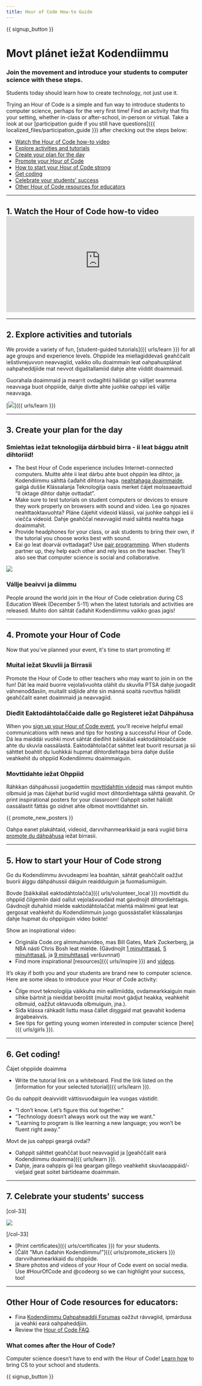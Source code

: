 ```yaml
---
title: Hour of Code How-to Guide
---
```


{{ signup_button }}

# Movt plánet iežat Kodendiimmu

### Join the movement and introduce your students to computer science with these steps.

Students today should learn how to create technology, not just use it.

Trying an Hour of Code is a simple and fun way to introduce students to computer science, perhaps for the very first time! Find an activity that fits your setting, whether in-class or after-school, in-person or virtual. Take a look at our [participation guide if you still have questions]({{ localized_files/participation_guide }}) after checking out the steps below:

- [Watch the Hour of Code how-to video](#how-to-video)
- [Explore activities and tutorials](#explore-activities)
- [Create your plan for the day](#create-your-plan)
- [Promote your Hour of Code](#promote-your-hour)
- [How to start your Hour of Code strong](#how-to-start)
- [Get coding](#code)
- [Celebrate your students' success](#celebrate)
- [Other Hour of Code resources for educators](#other-resources)

* * *

<a id="how-to-video"></a>

## 1. Watch the Hour of Code how-to video <iframe width="500" height="255" src="https://www.youtube-nocookie.com/embed/SrnvvWDm73k" frameborder="0" allowfullscreen></iframe> 

* * *

<a id="explore-activities"></a>

## 2. Explore activities and tutorials

We provide a variety of fun, [student-guided tutorials]({{ urls/learn }}) for all age groups and experience levels. Ohppiide lea miellagiddevaš geahččalit iešstivrejuvvon neavvagiid, vaikko ollu doaimmain leat oahpahusplánat oahpaheddjiide mat nevvot digaštallamiid dahje ahte viiddit doaimmaid.

Guorahala doaimmaid ja mearrit ovdagihtii háliidat go válljet seamma neavvaga buot ohppiide, dahje divtte ahte juohke oahppi ieš vállje neavvaga.

[![](/images/tutorials.png)]({{ urls/learn }})

* * *

<a id="create-your-plan"></a>

## 3. Create your plan for the day

### Smiehtas iežat teknologiija dárbbuid birra - ii leat bággu atnit dihtoriid!

- The best Hour of Code experience includes Internet-connected computers. Muitte ahte ii leat dárbu ahte buot ohppiin lea dihtor, ja Kodendiimmu sáhttá čađahit dihtora haga. [neahtahaga doaimmaide](/learn), galgá dušše Klássalanja Teknologiija oasis merket čájet molssaeavttuid “II oktage dihtor dahje ovttadat”.
- Make sure to test tutorials on student computers or devices to ensure they work properly on browsers with sound and video. Lea go njoazes neahttaoktavuohta? Pláne čájehit videoid klássii, vai juohke oahppi ieš ii viečča videoid. Dahje geahččal neavvagiid maid sáhttá neahta haga doaimmahit.
- Provide headphones for your class, or ask students to bring their own, if the tutorial you choose works best with sound.
- Eai go leat doarvái ovttadagat? Use [pair programming](https://www.youtube.com/watch?v=vgkahOzFH2Q). When students partner up, they help each other and rely less on the teacher. They’ll also see that computer science is social and collaborative.

<img src="/images/fit-600/group_ipad.jpg" />

### Vállje beaivvi ja diimmu

People around the world join in the Hour of Code celebration during CS Education Week (December 5-11) when the latest tutorials and activities are released. Muhto don sáhtát čađahit Kodendiimmu vaikko goas jagis!

* * *

<a id="promote-your-hour"></a>

## 4. Promote your Hour of Code

Now that you've planned your event, it's time to start promoting it!

### Muital iežat Skuvlii ja Birrasii

Promote the Hour of Code to other teachers who may want to join in on the fun! Dát lea maid buorre vejolašvuohta oláhit du skuvlla PTSA dahje juogadit váhnenođđasiin, muitalit sidjiide ahte sin mánná soaitá ruovttus háliidit geahččalit eanet doaimmaid ja neavvagiid.

### Dieđit Eaktodáhtolaččaide dalle go Registeret iežat Dáhpáhusa

When you [sign up your Hour of Code event](/events), you’ll receive helpful email communications with news and tips for hosting a successful Hour of Code. Dá lea maiddái vuohki movt sáhtát dieđihit báikkálaš eaktodáhtolaččaide ahte du skuvla oassálastá. Eaktodáhtolaččat sáhttet leat buorit resursat ja sii sáhttet boahtit du luohkkái hupmat dihtordiehtaga birra dahje dušše veahkehit du ohppiid Kodendiimmu doaimmaiguin.

### Movttidahte iežat Ohppiid

Ráhkkan dáhpáhussii juogadettiin [movttidahttin videoid](/promote/resources) mas rámpot muhtin olbmuid ja mas čájehat buriid vugiid movt dihtordiehtaga sáhttá geavahit. Or print inspirational posters for your classroom! Oahppit soitet háliidit oassálastit fáttás go oidnet ahte olbmot movttidahttet sin.

{{ promote_new_posters }}

Oahpa eanet plakáhtaid, videoid, darvvihanmearkkaid ja eará vugiid birra [promote du dáhpáhusa](/promote/resources#posters) iežat birrasii.

* * *

<a id="how-to-start"></a>

## 5. How to start your Hour of Code strong

Go du Kodendiimmu ávvudeapmi lea boahtán, sáhtát geahččalit oažžut buorii álggu dáhpáhussii dáiguin reaidduiguin ja fuomašumiiguin.

Bovde [báikkálaš eaktodáhtolačča]({{ urls/volunteer_local }}) movttidit du ohppiid čilgemiin daid oallut vejolašvuođaid mat gávdnojit dihtordiehtagis. Gávdnojit duhahiid mielde eaktodáhtolaččat miehtá máilmmi geat leat gergosat veahkehit du Kodendiimmuin juogo guossástallet klássalanjas dahje hupmat du ohppiiguin video bokte!

Show an inspirational video:

- Originála Code.org almmuhanvideo, mas Bill Gates, Mark Zuckerberg, ja NBA násti Chris Bosh leat mielde. (Gávdnojit [1 minuhttasaš](https://www.youtube.com/watch?v=qYZF6oIZtfc), [5 minuhttasaš](https://www.youtube.com/watch?v=nKIu9yen5nc), ja [9 minuhttasaš](https://www.youtube.com/watch?v=dU1xS07N-FA) veršuvnnat)
- Find more inspirational [resources]({{ urls/inspire }}) and [videos](https://www.youtube.com/playlist?list=PLzdnOPI1iJNfpD8i4Sx7U0y2MccnrNZuP).

It’s okay if both you and your students are brand new to computer science. Here are some ideas to introduce your Hour of Code activity:

- Čilge movt teknologiija váikkuha min eallimiidda, ovdamearkkaiguin main sihke bártnit ja nieiddat beroštit (muital movt gádjut heakka, veahkehit olbmuid, oažžut oktavuođa olbmuiguin, jna.).
- Siđa klássa ráhkadit listtu masa čállet diŋggaid mat geavahit kodema árgabeaivvis.
- See tips for getting young women interested in computer science [here]({{ urls/girls }}).

* * *

<a id="code"></a>

## 6. Get coding!

Čájet ohppiide doaimma

- Write the tutorial link on a whiteboard. Find the link listed on the [information for your selected tutorial]({{ urls/learn }}).

Go du oahppit deaivvidit váttisvuođaiguin lea vuogas vástidit:

- “I don’t know. Let’s figure this out together.”
- “Technology doesn’t always work out the way we want.”
- “Learning to program is like learning a new language; you won’t be fluent right away.”

Movt de jus oahppi geargá ovdal?

- Oahppit sáhttet geahččat buot neavvagiid ja [geahččalit eará Kodendiimmu doaimma]({{ urls/learn }}).
- Dahje, jeara oahppis gii lea geargan gillego veahkehit skuvlaoappáid/-vieljaid geat soitet bártideame doaimmain.

* * *

<a id="celebrate"></a>

## 7. Celebrate your students' success

[col-33]

![](/images/fit-600/boy-certificate.jpg)

[/col-33]

- [Print certificates]({{ urls/certificates }}) for your students.
- [Čálit "Mun čađahin Kodendiimmu!"]({{ urls/promote_stickers }}) darvvihanmearkkaid du ohppiide.
- Share photos and videos of your Hour of Code event on social media. Use #HourOfCode and @codeorg so we can highlight your success, too!

* * *

<a id="other-resources"></a>

## Other Hour of Code resources for educators:

- Fina [Kodendiimmu Oahpaheaddji Forumas](http://forum.code.org/c/plc/hour-of-code) oažžut rávvagiid, ipmárdusa ja veahki eará oahpaheddjiin.
- Review the [Hour of Code FAQ](https://support.code.org/hc/en-us/categories/200147083-Hour-of-Code).

### What comes after the Hour of Code?

Computer science doesn’t have to end with the Hour of Code! [Learn how](/beyond) to bring CS to your school and students.

{{ signup_button }}